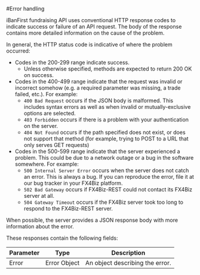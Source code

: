 #Error handling

iBanFirst fundraising API uses conventional HTTP response codes to indicate success or failure of an API request. 
The body of the response contains more detailed information on the cause of the problem.

In general, the HTTP status code is indicative of where the problem occurred:

* Codes in the 200-299 range indicate success.
     * Unless otherwise specified, methods are expected to return 200 OK on success.
* Codes in the 400-499 range indicate that the request was invalid or incorrect somehow (e.g. a required parameter was missing, a trade failed, etc.). For example:
     * `400 Bad Request` occurs if the JSON body is malformed. This includes syntax errors as well as when invalid or mutually-exclusive options are selected.
     * `403 Forbidden` occurs if there is a problem with your authentication on the server.
     * `404 Not Found` occurs if the path specified does not exist, or does not support that method (for example, trying to POST to a URL that only serves GET requests)
* Codes in the 500-599 range indicate that the server experienced a problem. This could be due to a network outage or a bug in the software somewhere. For example:
     * `500 Internal Server Error` occurs when the server does not catch an error. This is always a bug. If you can reproduce the error, file it at our bug tracker in your FX4Biz platform.
     * `502 Bad Gateway` occurs if FX4Biz-REST could not contact its FX4Biz server at all.
     * `504 Gateway Timeout` occurs if the FX4Biz server took too long to respond to the FX4Biz-REST server.

When possible, the server provides a JSON response body with more information about the error. 

These responses contain the following fields:

| Parameter | Type	| Description |
|---------------|-------|-------------|
| Error	| Error Object | An object describing the error. |

